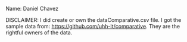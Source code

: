 Name: Daniel Chavez

DISCLAIMER: I did create or own the dataComparative.csv file. I got the sample data from: https://github.com/uhh-lt/comparative. They are the rightful owners of the data.